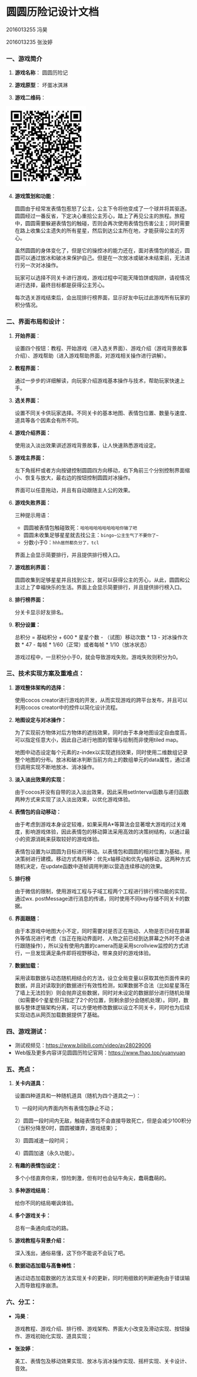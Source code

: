 # 圆圆历险记设计文档

2016013255 冯昊

2016013235 张汝婷

### 一、游戏简介

1.  **游戏名称**： 圆圆历险记

2.  **游戏原型**： 坏蛋冰淇淋

3.  **游戏二维码**：

![img](README.assets/clip_image002.jpg)

4. **游戏策划和功能**：

   圆圆由于经常发表情包惹怒了公主，公主下令将他变成了一个球并将其驱逐。圆圆经过一番反省，下定决心重拾公主芳心，踏上了再见公主的旅程。旅程中，圆圆需要躲避表情包的触碰，否则会再次使用表情包伤害公主；同时需要在路上收集公主遗失的所有星星，然后到达公主所在地，才能获得公主的芳心。

   虽然圆圆的身体变化了，但是它的操控冰的能力还在，面对表情包的接近，圆圆可以通过放冰和破冰来保护自己。但是在一次放冰或破冰未结束前，无法进行另一次对冰操作。

   玩家可以选择不同关卡进行游戏，游戏过程中可能天降馅饼或陷阱，请视情况进行选择，最终目标都是获得公主芳心。

   每次选关游戏结束后，会出现排行榜界面，显示好友中玩过此游戏所有玩家的积分情况。

### 二、界面布局和设计：

1. **开始界面**：

   设置四个按钮：教程、开始游戏（进入选关界面）、游戏介绍（游戏背景故事介绍）、游戏帮助（进入游戏帮助界面，对游戏相关操作进行讲解）。

2. **教程界面：**

   通过一步步的详细解读，向玩家介绍游戏基本操作与技术，帮助玩家快速上手。

3. **选关界面：**

   设置不同关卡供玩家选择。不同关卡的基本地图、表情包位置、数量与速度、道具等各个因素会有所不同。

4. **游戏介绍界面：**

   使用淡入淡出效果讲述游戏背景故事，让人快速熟悉游戏设定。

5. **游戏主界面：**

   左下角摇杆或者方向按键控制圆圆四方向移动，右下角前三个分别控制界面缩小、恢复与放大，最右边的按钮控制圆圆对冰操作。

   界面可以任意拖动，并且有自动跟随主人公的效果。

6. **游戏失败界面：**

   三种提示用语：

   * 圆圆被表情包触碰致死：`哈哈哈哈哈哈哈哈哈你输了吧`
   * 圆圆未收集足够星星就去找公主：`bingo~公主生气了不要你了~`
   * 分数小于0：`hhh居然都负分了，tcl`

   界面上会显示简要排行，并且提供排行榜入口。

7. **游戏胜利界面：**

   圆圆收集到足够星星并且找到公主，就可以获得公主的芳心，从此，圆圆和公主过上了幸福快乐的生活。界面上会显示简要排行，并且提供排行榜入口。

8. **排行榜界面：**

   分关卡显示好友排名。

9. **积分设置：**

   总积分 = 基础积分 + 600 * 星星个数 - （试图）移动次数 * 13 - 对冰操作次数 * 47 - 每帧 * 1/60（正常）或者每帧 * 1/10（放冰状态）

   游戏过程中，一旦积分小于0，就会导致游戏失败。游戏失败则积分为0。

 

### 三、技术实现方案及重难点：

1. **游戏整体架构的选择：**

   使用cocos creator进行游戏的开发，从而实现游戏的跨平台发布，并且可以利用cocos creator中的控件以简化设计流程。

2. **地图设定与对冰操作：**

   为了实现前方物体对后方物体的遮挡效果，同时由于本身地图设定自由度高，可以指定任意大小，因此自己进行地图的管理与绘制而非使用tiled map。

   地图中动态设定每个元素的z-index以实现遮挡效果，同时使用二维数组记录整个地图的分布。放冰和破冰判断当前方向上的数组单元的data属性，通过递归调用实现不断地放冰、消冰操作。

3. **淡入淡出效果的实现：**

   由于cocos并没有自带的淡入淡出效果，因此采用setInterval函数与递归函数两种方式来实现了淡入淡出效果，以优化游戏体验。

4. **表情包的自动移动：**

   由于考虑到游戏本身设定较难，如果采用A*等算法会显著增大游戏的过关难度，影响游戏体验，因此表情包的移动算法采用高效的决策树结构，以通过最小的资源消耗来获取较好的游戏体验。

   表情包设置为以圆圆为目标进行移动。以表情包和圆圆的相对位置为基础，用决策树进行建模。移动方式有两种：优先x轴移动和优先y轴移动，这两种方式随机决定，在update函数中逐帧调用判断以营造连续移动的效果。

5. **排行榜**

   由于微信的限制，使用游戏工程与子域工程两个工程进行排行榜功能的实现，通过wx. postMessage进行消息的传递，同时使用不同key存储不同关卡的数据。

6. **界面跟随：**

   由于本游戏中地图大小不定，同时需要对是否正在拖动、人物是否已经在屏幕外等情况进行考虑（当正在拖动界面时、人物之前已经到达屏幕之外时不会进行跟随操作），所以没有使用内置的camera而是采用scrollview监控的方式进行，一旦发现满足条件即将视野移动，带来良好的游戏体验。

7. **数据加载：**

   采用读取数据与动态随机相结合的方法，设立全局变量以获取其他页面传来的数据，并且对读取到的数据进行有效性检测，如果数据不合法（比如星星落在了墙上无法捡到）则会抛弃这些数据，同时对未设定的数据部分进行随机处理（如需要6个星星但只指定了2个的位置，则剩余部分会随机处理）。同时，数据与整体逻辑架构分离，可以方便地修改数据以设立不同关卡，同时也为后续实现动态从网页加载数据提供了基础。

 

### 四、游戏测试：

* 测试视频见：<https://www.bilibili.com/video/av28029006>
* Web版及更多内容详见圆圆历险记官网：<https://www.fhao.top/yuanyuan>

 

### 五、亮点：

1. **关卡内道具：**

   设置四种道具和一种随机道具（随机为四个道具之一）：

   1）一段时间内界面内所有表情包静止不动；

   2）圆圆一段时间内无敌，触碰表情包不会直接导致死亡，但是会减少100积分（当积分降至0时，圆圆被嫌弃，游戏结束）；

   3）圆圆减速一段时间；

   4）圆圆加速（永久功能）。

2. **有趣的表情包设定：**

   多个小怪直奔你来，惊险刺激，但有时也会钻牛角尖，蠢萌蠢萌的。

3. **多种游戏结局：**

   给你不同的结局嘲讽体验。

4. **多个游戏关卡：**

   总有一条通向成功的路。

5. **游戏教程与背景介绍：**

   深入浅出，通俗易懂，这下你不能说不会玩了吧。

6. **数据动态加载与高鲁棒性：**

   通过动态加载数据的方法实现关卡的更新，同时用细致的判断避免由于错误输入而导致程序崩溃。

 

### 六、分工：

* **冯昊**：

  游戏教程、游戏介绍、排行榜、游戏架构、界面大小改变及滑动实现、按钮操作、游戏初始化实现、道具实现；

* **张汝婷**：

  美工、表情包及移动效果实现、放冰与消冰操作实现、摇杆实现、关卡设计、音效。